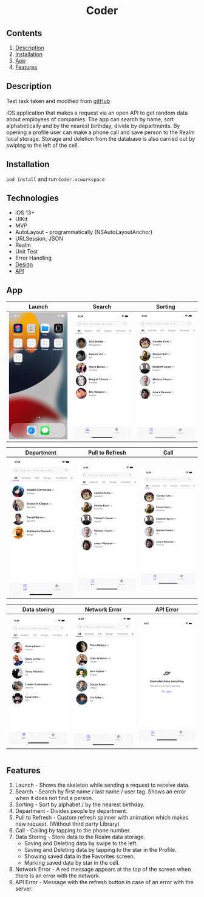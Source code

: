 <h1 align="center">Coder</h1> 

## Contents

1. [Description](#description)
2. [Installation](#installation)
3. [App](#app)
4. [Features](#features)

## Description

Test task taken and modified from <a href="https://github.com/appKODE/trainee-test-ios">gitHub</a>

iOS application that makes a request via an open API to get random data about employees of companies.
The app can search by name, sort alphabetically and by the nearest birthday, divide by departments. By
opening a profile user can make a phone call and save person to the Realm local storage. Storage and
deletion from the database is also carried out by swiping to the left of the cell.

## Installation

`pod install` and run `Coder.xcworkspace`

## Technologies

* iOS 13+
* UIKit
* MVP
* AutoLayout - programmatically (NSAutoLayoutAnchor)
* URLSession, JSON
* Realm
* Unit Test
* Error Handling
* <a href="https://www.figma.com/file/GRRKONipVClULsfdCAuVs1/KODE-Trainee-Dev-Осень'21?node-id=0%3A1">Design</a>
* <a href="https://kode-education.stoplight.io/docs/trainee-test/b3A6MjUxNDM5Mjg-get-users">API</a>

## App

<table>
    <thead>
        <tr>
            <th>Launch</th>
            <th>Search</th>
            <th>Sorting</th>
        </tr>
    </thead>
    <tbody>
        <tr>
            <td>
                <img width="250" src="Gifs/Launch1.gif">
            </td>
            <td>
                <img width="250" src="Gifs/Search.gif">
            </td>
                        <td>
                <img width="250" src="Gifs/Sort.gif">
            </td>
        </tr>
    </tbody>
</table>

<table>
    <thead>
        <tr>
            <th>Department</th>
            <th>Pull to Refresh</th>
            <th>Call</th>
        </tr>
    </thead>
    <tbody>
        <tr>
            <td>
                <img width="250" src="Gifs/Department.gif">
            </td>
            <td>
                <img width="250" src="Gifs/Refresh.gif">
            </td>
                        <td>
                <img width="250" src="Gifs/ProfileCall.gif">
            </td>
        </tr>
    </tbody>
</table>

<table>
    <thead>
        <tr>
            <th>Data storing</th>
            <th>Network Error</th>
            <th>API Error</th>
        </tr>
    </thead>
    <tbody>
        <tr>
            <td>
                <img width="250" src="Gifs/Store2.gif">
            </td>
            <td>
                <img width="250" src="Gifs/NetworkError.gif">
            </td>
            <td>
                <img width="250" src="Gifs/InternalError.gif">
            </td>
        </tr>
    </tbody>
</table>

<table>
    <thead>
        </tr>
    </tbody>
</table>

## Features

1. Launch - Shows the skeleton while sending a request to receive data.
2. Search - Search by first name / last name / user tag.
 Shows an error when it does not find a person.
3. Sorting - Sort by alphabet / by the nearest birthday.
4. Department - Divides people by department.
5. Pull to Refresh - Custom refresh spinner with animation which makes new request. (Without third party Library)
6. Call - Calling by tapping to the phone number.
7. Data Storing - Store data to the Realm data storage.
   * Saving and Deleting data by swipe to the left.
   * Saving and Deleting data by tapping to the star in the Profile.
   * Showing saved data in the Favorites screen.
   * Marking saved data by star in the cell.
8. Network Error - A red message appears at the top of the screen when there is an error with the network.
9. API Error - Message with the refresh button in case of an error with the server.

